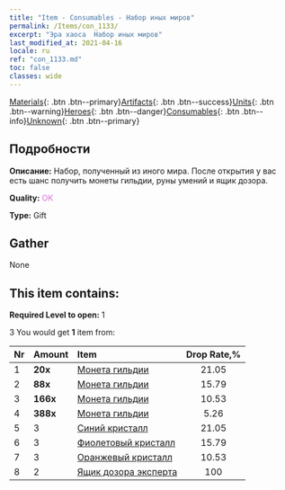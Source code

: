 ```yaml
---
title: "Item - Consumables - Набор иных миров"
permalink: /Items/con_1133/
excerpt: "Эра хаоса  Набор иных миров"
last_modified_at: 2021-04-16
locale: ru
ref: "con_1133.md"
toc: false
classes: wide
---
```

 [Materials](/ru/Items/){: .btn .btn--primary}[Artifacts](/ru/Items/Artifacts/){: .btn .btn--success}[Units](/ru/Items/Units/){: .btn .btn--warning}[Heroes](/ru/Items/Heroes/){: .btn .btn--danger}[Consumables](/ru/Items/Consumables/){: .btn .btn--info}[Unknown](/ru/Items/Unknown/){: .btn .btn--primary}

## Подробности
 **Описание:** Набор, полученный из иного мира. После открытия у вас есть шанс получить монеты гильдии, руны умений и ящик дозора.

 **Quality:** <span style="color: #DA70D6">OK</span>

 **Type:** Gift

## Gather

  None

## This item contains:

 **Required Level to open:** 1

 3 You would get **1** item  from:

  | Nr | Amount |     Item    | Drop Rate,% |
  |:---|:-------|:------------|:---------:|
  | 1 |  **20x** | [Монета гильдии](/ru/Items/con_896/) | 21.05 | 
  | 2 |  **88x** | [Монета гильдии](/ru/Items/con_896/) | 15.79 | 
  | 3 |  **166x** | [Монета гильдии](/ru/Items/con_896/) | 10.53 | 
  | 4 |  **388x** | [Монета гильдии](/ru/Items/con_896/) | 5.26 | 
  | 5 | 3 | [Синий кристалл](/ru/Items/con_716/) | 21.05 | 
  | 6 | 3 | [Фиолетовый кристалл](/ru/Items/con_720/) | 15.79 | 
  | 7 | 3 | [Оранжевый кристалл](/ru/Items/con_730/) | 10.53 | 
  | 8 | 2 | [Ящик дозора эксперта](/ru/Items/con_760/) | 100 | 
